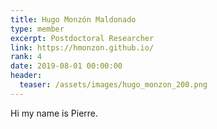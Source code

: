 ```yaml
---
title: Hugo Monzón Maldonado
type: member
excerpt: Postdoctoral Researcher
link: https://hmonzon.github.io/
rank: 4
date: 2019-08-01 00:00:00
header:
  teaser: /assets/images/hugo_monzon_200.png
---
```


Hi my name is Pierre.
